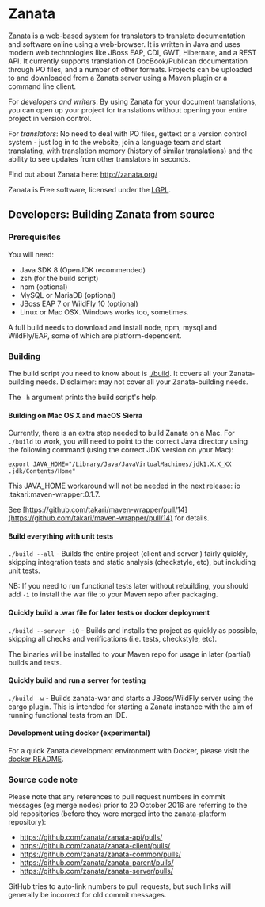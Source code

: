 # Zanata

Zanata is a web-based system for translators to translate
documentation and software online using a web-browser. It is
written in Java and uses modern web technologies like JBoss EAP,
CDI, GWT, Hibernate, and a REST API. It currently supports
translation of DocBook/Publican documentation through PO
files, and a number of other formats. Projects can be uploaded
to and downloaded from a Zanata server using a Maven plugin or
a command line client.

For *developers and writers*: By using Zanata for
your document translations, you can open up your project for
translations without opening your entire project in version
control.

For *translators*: No need to deal with PO files,
gettext or a version control system - just log in to the website, join
a language team and start translating, with translation memory (history
of similar translations) and the ability to see updates from other
translators in seconds.

Find out about Zanata here: http://zanata.org/


Zanata is Free software, licensed under the [LGPL][].

[LGPL]: http://www.gnu.org/licenses/lgpl-2.1.html


## Developers: Building Zanata from source

### Prerequisites

You will need:
- Java SDK 8 (OpenJDK recommended)
- zsh (for the build script)
- npm (optional)
- MySQL or MariaDB (optional)
- JBoss EAP 7 or WildFly 10 (optional)
- Linux or Mac OSX. Windows works too, sometimes.

A full build needs to download and install node, npm, mysql and WildFly/EAP,
some of which are platform-dependent.

### Building

The build script you need to know about is [./build](`./build`). It covers
all your Zanata-building needs.
Disclaimer: may not cover all your Zanata-building needs.

The `-h` argument prints the build script's help.

#### Building on Mac OS X and macOS Sierra

Currently, there is an extra step needed to build Zanata on a Mac.
For `./build` to work, you will need to point to the correct Java directory using 
the following command (using the correct JDK version on your Mac):  

`export JAVA_HOME="/Library/Java/JavaVirtualMachines/jdk1.X.X_XX
.jdk/Contents/Home"`


This JAVA_HOME workaround will not be needed in the next release: io
.takari:maven-wrapper:0.1.7. 

See [https://github.com/takari/maven-wrapper/pull/14](https://github.com/takari/maven-wrapper/pull/14) for details.

#### Build everything with unit tests

`./build --all` - Builds the entire project (client and server ) fairly
quickly, skipping integration tests and static analysis (checkstyle, etc),
but including unit tests.

NB: If you need to run functional tests later without rebuilding, you should
add `-i` to install the war file to your Maven repo after packaging.

#### Quickly build a .war file for later tests or docker deployment

`./build --server -iQ` - Builds and installs the project as quickly as possible,
skipping all checks and verifications (i.e. tests, checkstyle, etc).

The binaries will be installed to your Maven repo for usage in later
(partial) builds and tests.

#### Quickly build and run a server for testing

`./build -w` - Builds zanata-war and starts a JBoss/WildFly server using the
cargo plugin. This is intended for starting a Zanata instance with the aim of
running functional tests from an IDE.

#### Development using docker (experimental)

For a quick Zanata development environment with Docker, please visit the [docker README](docker/README.md).

### Source code note
Please note that any references to pull request numbers in commit
messages (eg merge nodes) prior to 20 October 2016 are referring to the
old repositories (before they were merged into the zanata-platform
repository):

* https://github.com/zanata/zanata-api/pulls/
* https://github.com/zanata/zanata-client/pulls/
* https://github.com/zanata/zanata-common/pulls/
* https://github.com/zanata/zanata-parent/pulls/
* https://github.com/zanata/zanata-server/pulls/

GitHub tries to auto-link numbers to pull requests, but such links will
generally be incorrect for old commit messages.

